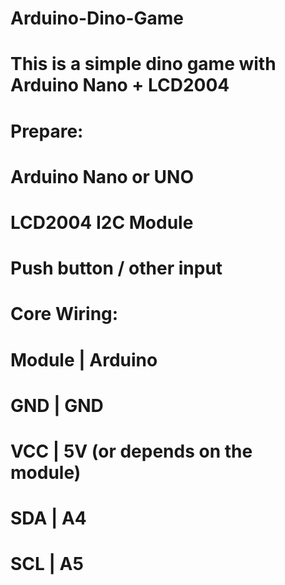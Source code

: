 # Arduino-Dino-Game
# This is a simple dino game with Arduino Nano + LCD2004 
# Prepare:
# Arduino Nano or UNO
# LCD2004 I2C Module
# Push button / other input
# 
# Core Wiring:
# Module | Arduino 
# GND    | GND
# VCC    | 5V (or depends on the module)
# SDA    | A4
# SCL    | A5
